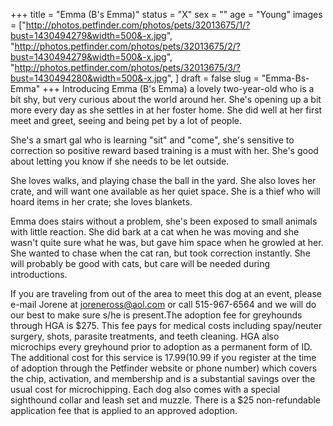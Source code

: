 +++
title = "Emma (B's Emma)"
status = "X"
sex = ""
age = "Young"
images = ["http://photos.petfinder.com/photos/pets/32013675/1/?bust=1430494279&width=500&-x.jpg",
"http://photos.petfinder.com/photos/pets/32013675/2/?bust=1430494279&width=500&-x.jpg",
"http://photos.petfinder.com/photos/pets/32013675/3/?bust=1430494280&width=500&-x.jpg",
]
draft = false
slug = "Emma-Bs-Emma"
+++
Introducing Emma (B's Emma) a lovely two-year-old who is a bit shy, but very curious about the world around her. She's opening up a bit more every day as she settles in at her foster home. She did well at her first meet and greet, seeing and being pet by a lot of people. 

She's a smart gal who is learning "sit" and "come", she's sensitive to correction so positive reward based training is a must with her. She's good about letting you know if she needs to be let outside.

She loves walks, and playing chase the ball in the yard. She also loves her crate, and will want one available as her quiet space. She is a thief who will hoard items in her crate; she loves blankets.

Emma does stairs without a problem, she's been exposed to small animals with little reaction. She did bark at a cat when he was moving and she wasn't quite sure what he was, but gave him space when he growled at her. She wanted to chase when the cat ran, but took correction instantly. She will probably be good with cats, but care will be needed during introductions.

If you are traveling from out of the area to meet this dog at an event, please e-mail Jorene at joreneross@aol.com or call 515-967-6564 and we will do our best to make sure s/he is present.The adoption fee for greyhounds through HGA is $275. This fee pays for medical costs including spay/neuter surgery, shots, parasite treatments, and teeth cleaning. HGA also microchips every greyhound prior to adoption as a permanent form of ID. The additional cost for this service is $17.99 ($10.99 if you register at the time of adoption through the Petfinder website or phone number) which covers the chip, activation, and membership and is a substantial savings over the usual cost for microchipping. Each dog also comes with a special sighthound collar and leash set and muzzle. There is a $25 non-refundable application fee that is applied to an approved adoption.
